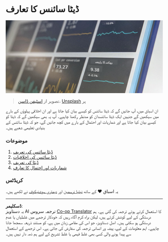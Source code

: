 <!--
CO_OP_TRANSLATOR_METADATA:
{
  "original_hash": "696a8474a01054281704cbfb09148949",
  "translation_date": "2025-08-27T08:43:45+00:00",
  "source_file": "1-Introduction/README.md",
  "language_code": "ur"
}
-->
# ڈیٹا سائنس کا تعارف

![عملی ڈیٹا](../../../translated_images/data.48e22bb7617d8d92188afbc4c48effb920ba79f5cebdc0652cd9f34bbbd90c18.ur.jpg)
> تصویر از <a href="https://unsplash.com/@dawson2406?utm_source=unsplash&utm_medium=referral&utm_content=creditCopyText">اسٹیفن ڈاسن</a>، <a href="https://unsplash.com/s/photos/data?utm_source=unsplash&utm_medium=referral&utm_content=creditCopyText">Unsplash</a> پر
  
ان اسباق میں، آپ جانیں گے کہ ڈیٹا سائنس کو کیسے بیان کیا جاتا ہے اور ان اخلاقی پہلوؤں کے بارے میں سیکھیں گے جنہیں ایک ڈیٹا سائنسدان کو مدنظر رکھنا چاہیے۔ آپ یہ بھی سیکھیں گے کہ ڈیٹا کو کیسے بیان کیا جاتا ہے اور شماریات اور احتمال کے بارے میں کچھ جانیں گے، جو کہ ڈیٹا سائنس کے بنیادی تعلیمی شعبے ہیں۔

### موضوعات

1. [ڈیٹا سائنس کی تعریف](01-defining-data-science/README.md)
2. [ڈیٹا سائنس کی اخلاقیات](02-ethics/README.md)
3. [ڈیٹا کی تعریف](03-defining-data/README.md)
4. [شماریات اور احتمال کا تعارف](04-stats-and-probability/README.md)

### کریڈٹس

یہ اسباق ❤️ کے ساتھ [نیتیا نرسمہن](https://twitter.com/nitya) اور [دیمتری سوشنیکوف](https://twitter.com/shwars) نے لکھے ہیں۔

---

**ڈسکلیمر**:  
یہ دستاویز AI ترجمہ سروس [Co-op Translator](https://github.com/Azure/co-op-translator) کا استعمال کرتے ہوئے ترجمہ کی گئی ہے۔ ہم درستگی کے لیے کوشش کرتے ہیں، لیکن براہ کرم آگاہ رہیں کہ خودکار ترجمے میں غلطیاں یا عدم درستگی ہو سکتی ہیں۔ اصل دستاویز، جو اس کی مقامی زبان میں ہے، کو مستند ذریعہ سمجھا جانا چاہیے۔ اہم معلومات کے لیے، پیشہ ور انسانی ترجمہ کی سفارش کی جاتی ہے۔ اس ترجمے کے استعمال سے پیدا ہونے والی کسی بھی غلط فہمی یا غلط تشریح کے لیے ہم ذمہ دار نہیں ہیں۔